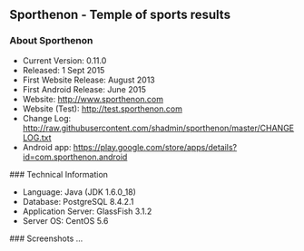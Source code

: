 ## Sporthenon - Temple of sports results
### About Sporthenon
<ul>
<li>Current Version: 0.11.0</li>
<li>Released: 1 Sept 2015</li>
<li>First Website Release: August 2013</li>
<li>First Android Release: June 2015</li>
<li>Website: <a href="http://www.sporthenon.com/">http://www.sporthenon.com</a></li>
<li>Website (Test): <a href="http://test.sporthenon.com">http://test.sporthenon.com</a></li>
<li>Change Log: <a href="http://raw.githubusercontent.com/shadmin/sporthenon/master/CHANGELOG.txt">http://raw.githubusercontent.com/shadmin/sporthenon/master/CHANGELOG.txt</a></li>
<li>Android app: <a href="https://play.google.com/store/apps/details?id=com.sporthenon.android">https://play.google.com/store/apps/details?id=com.sporthenon.android</a></li>
</ul>
### Technical Information
<ul>
<li>Language: Java (JDK 1.6.0_18)</li>
<li>Database: PostgreSQL 8.4.2.1</li>
<li>Application Server: GlassFish 3.1.2</li>
<li>Server OS: CentOS 5.6</li>
</ul>
### Screenshots
...
